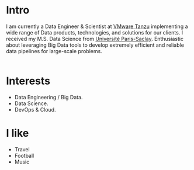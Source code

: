 
# Intro
I am currently a Data Engineer & Scientist at [VMware Tanzu](https://www.vmware.com) implementing a wide range of Data products, technologies, and solutions for our clients. I received my M.S. Data Science from [Université Paris-Saclay](https://www.universite-paris-saclay.fr/en). Enthusiastic about leveraging Big Data tools to develop extremely efficient and reliable data pipelines for large-scale problems.
<br/><br/>


# Interests

- Data Engineering / Big Data.
- Data Science.
- DevOps & Cloud.


# I like

- Travel
- Football
- Music


